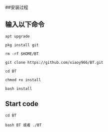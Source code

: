##安装过程
## 输入以下命令
```
apt upgrade
```
```
pkg install git
```
```
rm -rf $HOME/BT
```
```
git clone https://github.com/xiaoy966/BT.git
```
```
cd BT
```
```
chmod +x install
```
```
bash install
```
## Start code
```
cd BT
```
```
bash BT 或者 ./BT
```